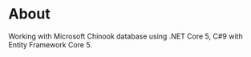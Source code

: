 # About

Working with Microsoft Chinook database using .NET Core 5, C#9 with Entity Framework Core 5.